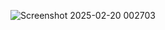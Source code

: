 ![Screenshot 2025-02-20 002703](https://github.com/user-attachments/assets/cf8fcb17-160b-4831-a6fd-ed043c4c2c43)
